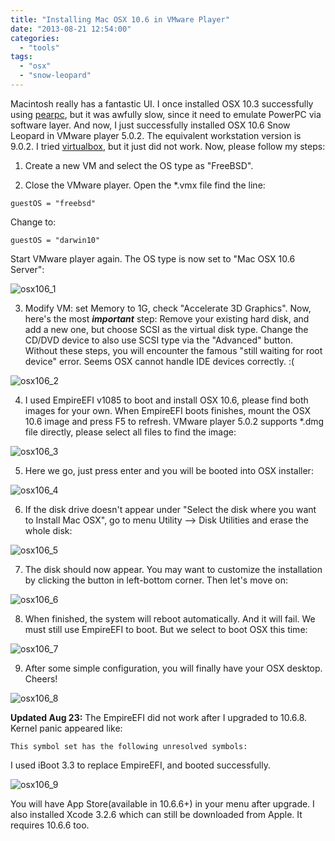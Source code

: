 ```yaml
---
title: "Installing Mac OSX 10.6 in VMware Player"
date: "2013-08-21 12:54:00"
categories: 
  - "tools"
tags: 
  - "osx"
  - "snow-leopard"
---
```


Macintosh really has a fantastic UI. I once installed OSX 10.3 successfully using [pearpc](http://pearpc.sourceforge.net/), but it was awfully slow, since it need to emulate PowerPC via software layer. And now, I just successfully installed OSX 10.6 Snow Leopard in VMware player 5.0.2. The equivalent workstation version is 9.0.2. I tried [virtualbox](http://www.virtualbox.org/), but it just did not work. Now, please follow my steps:

1. Create a new VM and select the OS type as "FreeBSD".

2. Close the VMware player. Open the \*.vmx file find the line:

```
guestOS = "freebsd"
```

Change to:

```
guestOS = "darwin10"
```

Start VMware player again. The OS type is now set to "Mac OSX 10.6 Server":

![osx106_1](../../images/2013/osx106_1.jpg)

3. Modify VM: set Memory to 1G, check "Accelerate 3D Graphics". Now, here's the most **_important_** step: Remove your existing hard disk, and add a new one, but choose SCSI as the virtual disk type. Change the CD/DVD device to also use SCSI type via the "Advanced" button. Without these steps, you will encounter the famous "still waiting for root device" error. Seems OSX cannot handle IDE devices correctly. :(

![osx106_2](../../images/2013/osx106_2.jpg)

4. I used EmpireEFI v1085 to boot and install OSX 10.6, please find both images for your own. When EmpireEFI boots finishes, mount the OSX 10.6 image and press F5 to refresh. VMware player 5.0.2 supports \*.dmg file directly, please select all files to find the image:

![osx106_3](../../images/2013/osx106_3.jpg)

5. Here we go, just press enter and you will be booted into OSX installer:

![osx106_4](../../images/2013/osx106_4.jpg)

6. If the disk drive doesn't appear under "Select the disk where you want to Install Mac OSX", go to menu Utility --> Disk Utilities and erase the whole disk:

![osx106_5](../../images/2013/osx106_5.jpg)

7. The disk should now appear. You may want to customize the installation by clicking the button in left-bottom corner. Then let's move on:

![osx106_6](../../images/2013/osx106_6.jpg)

8. When finished, the system will reboot automatically. And it will fail. We must still use EmpireEFI to boot. But we select to boot OSX this time:

![osx106_7](../../images/2013/osx106_7.jpg)

9. After some simple configuration, you will finally have your OSX desktop. Cheers!

![osx106_8](../../images/2013/osx106_8.jpg)

**Updated Aug 23:** The EmpireEFI did not work after I upgraded to 10.6.8. Kernel panic appeared like:

```
This symbol set has the following unresolved symbols:
```

I used iBoot 3.3 to replace EmpireEFI, and booted successfully.

![osx106_9](../../images/2013/osx106_9.jpg)

You will have App Store(available in 10.6.6+) in your menu after upgrade. I also installed Xcode 3.2.6 which can still be downloaded from Apple. It requires 10.6.6 too.
